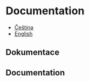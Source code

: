 # Documentation
- [Čeština](https://github.com/BlodyxCZ/Hackathon2024/blob/simulation/Simulation/README.md#dokumentace)
- [English](https://github.com/BlodyxCZ/Hackathon2024/blob/simulation/Simulation/README.mddokumentation)

## Dokumentace

## Documentation
